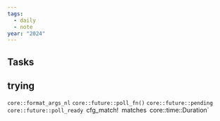 ```yaml
---
tags:
  - daily
  - note
year: "2024"
---
```

## Tasks

## trying

`core::format_args_nl`
`core::future::poll_fn()`
`core::future::pending`
`core::future::poll_ready
`cfg_match!`
`matches`
`core::time::Duration`